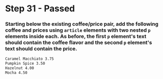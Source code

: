 # Step 31 - Passed

### Starting below the existing coffee/price pair, add the following coffee and prices using `article` elements with two nested `p` elements inside each. As before, the first `p` element's text should contain the coffee flavor and the second `p` element's text should contain the price.
```html
Caramel Macchiato 3.75
Pumpkin Spice 3.50
Hazelnut 4.00
Mocha 4.50
